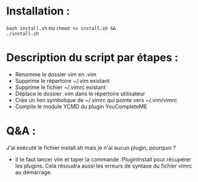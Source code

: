 # Installation : 

<code>bash install.sh</code> 
ou 
<code>chmod +x install.sh && ./install.sh</code>

# Description du script par étapes :

  - Renomme le dossier vim en .vim
  - Supprime le répertoire ~/.vim existant
  - Supprime le fichier ~/.vimrc existant
  - Déplace le dossier .vim dans le répertoire utilisateur
  - Crée un lien symbolique de ~/.vimrc qui pointe vers ~/.vim/vimrc
  - Compile le module YCMD du plugin YouCompleteME
  
# Q&A :

J'ai exécuté le fichier install.sh mais je n'ai aucun plugin, pourquoi ?
  - Il te faut lancer vim et taper la commande :PluginInstall pour récupérer les plugins. Cela résoudra aussi les erreurs de syntaxe du fichier vimrc au démarrage.
  




  
